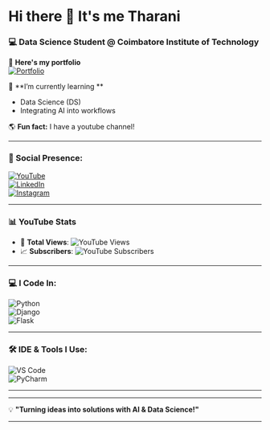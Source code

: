 # Hi there 👋 It's me Tharani  
### 💻 Data Science Student @ Coimbatore Institute of Technology 

🔭 **Here's my portfolio**  
[![Portfolio](https://img.shields.io/badge/Portfolio-Click_Here-brightgreen?style=flat&logo=google-chrome)](YOUR_PORTFOLIO_LINK)  

🌱 **I’m currently learning **  
- Data Science (DS)  
- Integrating AI into workflows   

🌎 **Fun fact:** I have a youtube channel!  

---

### **📡 Social Presence:**  
[![YouTube](https://img.shields.io/badge/YouTube-Channel-red?style=flat&logo=youtube)](https://www.youtube.com/@TharusVlog_)  
[![LinkedIn](https://img.shields.io/badge/LinkedIn-Profile-blue?style=flat&logo=linkedin)](linkedin.com/in/tharani-loganathan-577397254/)  
[![Instagram](https://img.shields.io/badge/Instagram-Follow-pink?style=flat&logo=instagram)](https://www.instagram.com/tharaniloganathan_/)

---

### **📊 YouTube Stats**  
- 🎥 **Total Views**: ![YouTube Views](https://img.shields.io/youtube/channel/views/https://www.youtube.com/@TharusVlog_?style=social)  
- 📈 **Subscribers**: ![YouTube Subscribers](https://img.shields.io/youtube/channel/subscribers/https://www.youtube.com/@TharusVlog_?style=social)  

---

### **💻 I Code In:**  
![Python](https://img.shields.io/badge/Python-3776AB?style=flat&logo=python&logoColor=white)    
![Django](https://img.shields.io/badge/Django-092E20?style=flat&logo=django&logoColor=white)  
![Flask](https://img.shields.io/badge/Flask-000000?style=flat&logo=flask&logoColor=white)  

---

### **🛠️ IDE & Tools I Use:**  
![VS Code](https://img.shields.io/badge/VS%20Code-007ACC?style=flat&logo=visual-studio-code&logoColor=white)  
![PyCharm](https://img.shields.io/badge/PyCharm-000000?style=flat&logo=pycharm&logoColor=white)  


---



---

💡 **"Turning ideas into solutions with AI & Data Science!"**  

---

